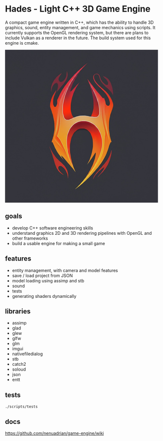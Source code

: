 # Hades - Light C++ 3D Game Engine 

A compact game engine written in C++, which has the ability to handle 3D graphics, sound, entity management, and game mechanics using scripts. It currently supports the OpenGL rendering system, but there are plans to include Vulkan as a renderer in the future. The build system used for this engine is cmake.

![logo](docs/logo.jpeg)

## goals
 * develop C++ software engineering skills
 * understand graphics 2D and 3D rendering pipelines with OpenGL and other frameworks
 * build a usable engine for making a small game 

## features

 * entity management, with camera and model features
 * save / load project from JSON
 * model loading using assimp and stb
 * sound 
 * tests 
 * generating shaders dynamically

## libraries

 * assimp
 * glad
 * glew
 * glfw
 * glm
 * imgui
 * nativefiledialog
 * stb
 * catch2
 * soloud
 * json
 * entt

## tests

```
./scripts/tests
```

## docs 

https://github.com/nenuadrian/game-engine/wiki


